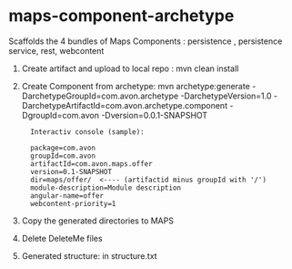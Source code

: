 maps-component-archetype
========================

Scaffolds the 4 bundles of Maps Components  : persistence , persistence service, rest, webcontent

1.    Create artifact and upload to local repo : mvn clean install
2.    Create Component from archetype: 
            mvn archetype:generate 
                  -DarchetypeGroupId=com.avon.archetype 
                  -DarchetypeVersion=1.0 
                  -DarchetypeArtifactId=com.avon.archetype.component 
                  -DgroupId=com.avon 
                  -Dversion=0.0.1-SNAPSHOT

            Interactiv console (sample):

            package=com.avon
            groupId=com.avon
            artifactId=com.avon.maps.offer
            version=0.1-SNAPSHOT
            dir=maps/offer/  <---- (artifactid minus groupId with '/')
            module-description=Module description
            angular-name=offer
            webcontent-priority=1
  
4.    Copy the generated directories to MAPS 
5.    Delete DeleteMe files
6.    Generated structure: in structure.txt



